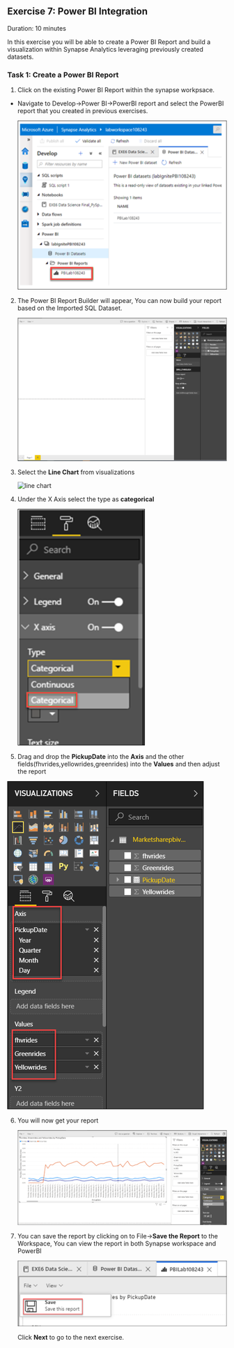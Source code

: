 ## Exercise 7: Power BI Integration

Duration: 10 minutes

In this exercise you will be able to create a Power BI Report and build a visualization within Synapse Analytics leveraging previously created datasets.

### Task 1: Create a Power BI Report

1. Click on the existing Power BI Report within the synapse workpsace.

  - Navigate to Develop->Power BI->PowerBI report and select the PowerBI report that you created in previous exercises.
  
    ![powerbi report](images/70.png)

2. The Power BI Report Builder will appear, You can now build your report based on the Imported SQL Dataset.

   ![powerbi builder](images/71.png)

3. Select the **Line Chart** from visualizations 

   ![line chart](images/visualize.png)

4. Under the X Axis select the type as **categorical**

   ![categorical](images/73.png)
   
5. Drag and drop the **PickupDate** into the **Axis** and the other fields(fhvrides,yellowrides,greenrides) into the **Values** and then adjust the report

 ![axis](images/axis.png)

6. You will now get your report

   ![report](images/74.png)

7. You can save the report by clicking on to File->**Save the Report** to the Workspace, You can view the report in both Synapse workspace and PowerBI

   ![save report](images/75.png)
   
   Click **Next** to go to the next exercise.

